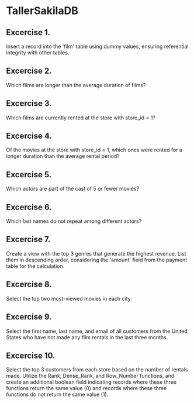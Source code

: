 # TallerSakilaDB


## Excercise 1.
Insert a record into the 'film' table using dummy values, ensuring referential integrity with other tables.

## Excercise 2.
Which films are longer than the average duration of films?

## Excercise 3.
Which films are currently rented at the store with store_id = 1?

## Excercise 4.
Of the movies at the store with store_id = 1, which ones were rented for a longer duration than the average rental period?

## Excercise 5.
Which actors are part of the cast of 5 or fewer movies?

## Excercise 6.
Which last names do not repeat among different actors?

## Excercise 7.
Create a view with the top 3 genres that generate the highest revenue. List them in descending order, considering the 'amount' field from the payment table for the calculation.

## Excercise 8.
Select the top two most-viewed movies in each city.

## Excercise 9.
Select the first name, last name, and email of all customers from the United States who have not made any film rentals in the last three months.

## Excercise 10.
Select the top 3 customers from each store based on the number of rentals made. Utilize the Rank, Dense_Rank, and Row_Number functions, and create an additional boolean field indicating records where these three functions return the same value (0) and records where these three functions do not return the same value (1).














